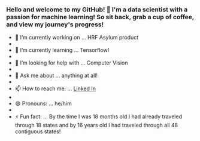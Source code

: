 ### Hello and welcome to my GitHub! 👋 I'm a data scientist with a passion for machine learning! So sit back, grab a cup of coffee, and view my journey's progress!




- 🔭 I’m currently working on ... HRF Asylum product
- 
- 🌱 I’m currently learning ... Tensorflow!
- 
- 🤔 I’m looking for help with ... Computer Vision
- 
- 💬 Ask me about ... anything at all!
- 
- 📫 How to reach me: ... [Linked In](https://www.linkedin.com/in/andrew-haney1/)
- 
- 😄 Pronouns: ... he/him
- 
- ⚡ Fun fact: ... By the time I was 18 months old I had already traveled through 18 states and by 16 years old I had traveled through all 48 contiguous states!
